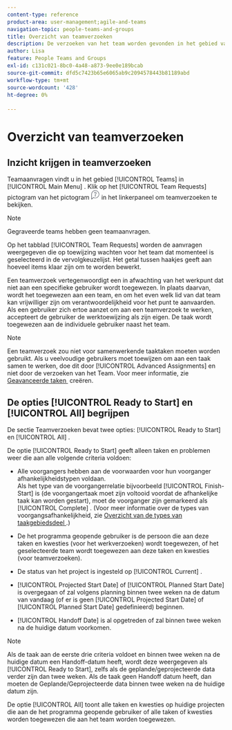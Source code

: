 ```yaml
---
content-type: reference
product-area: user-management;agile-and-teams
navigation-topic: people-teams-and-groups
title: Overzicht van teamverzoeken
description: De verzoeken van het team worden gevonden in het gebied van Teams in het Belangrijkste Menu.
author: Lisa
feature: People Teams and Groups
exl-id: c131c021-8bc0-4a48-a873-9ee0e189bcab
source-git-commit: dfd5c7423b65e6065ab9c2094578443b81189abd
workflow-type: tm+mt
source-wordcount: '428'
ht-degree: 0%

---
```


# Overzicht van teamverzoeken

## Inzicht krijgen in teamverzoeken

Teamaanvragen vindt u in het gebied [!UICONTROL Teams] in [!UICONTROL Main Menu] . Klik op het [!UICONTROL Team Requests] pictogram van het pictogram ![&#x200B; Verzoek &#x200B;](assets/request-icon.png) in het linkerpaneel om teamverzoeken te bekijken.

>[!NOTE]
>
>Gegraveerde teams hebben geen teamaanvragen.

Op het tabblad [!UICONTROL Team Requests] worden de aanvragen weergegeven die op toewijzing wachten voor het team dat momenteel is geselecteerd in de vervolgkeuzelijst. Het getal tussen haakjes geeft aan hoeveel items klaar zijn om te worden bewerkt.

Een teamverzoek vertegenwoordigt een in afwachting van het werkpunt dat niet aan een specifieke gebruiker wordt toegewezen. In plaats daarvan, wordt het toegewezen aan een team, en om het even welk lid van dat team kan vrijwilliger zijn om verantwoordelijkheid voor het punt te aanvaarden. Als een gebruiker zich ertoe aanzet om aan een teamverzoek te werken, accepteert de gebruiker de werktoewijzing als zijn eigen. De taak wordt toegewezen aan de individuele gebruiker naast het team.

>[!NOTE]
>
>Een teamverzoek zou niet voor samenwerkende taaktaken moeten worden gebruikt. Als u veelvoudige gebruikers moet toewijzen om aan een taak samen te werken, doe dit door [!UICONTROL Advanced Assignments] en niet door de verzoeken van het Team. Voor meer informatie, zie [&#x200B; Geavanceerde taken &#x200B;](../../manage-work/tasks/assign-tasks/create-advanced-assignments.md) creëren.

## De opties [!UICONTROL Ready to Start] en [!UICONTROL All] begrijpen

De sectie Teamverzoeken bevat twee opties: [!UICONTROL Ready to Start] en [!UICONTROL All] .

De optie [!UICONTROL Ready to Start] geeft alleen taken en problemen weer die aan alle volgende criteria voldoen:

* Alle voorgangers hebben aan de voorwaarden voor hun voorganger afhankelijkheidstypen voldaan.\
  Als het type van de voorgangerrelatie bijvoorbeeld [!UICONTROL Finish-Start] is (de voorgangertaak moet zijn voltooid voordat de afhankelijke taak kan worden gestart), moet de voorganger zijn gemarkeerd als [!UICONTROL Complete] . (Voor meer informatie over de types van voorgangsafhankelijkheid, zie [&#x200B; Overzicht van de types van taakgebiedsdeel &#x200B;](../../manage-work/tasks/use-prdcssrs/task-dependency-types.md).)

* De het programma geopende gebruiker is de persoon die aan deze taken en kwesties (voor het werkverzoeken) wordt toegewezen, of het geselecteerde team wordt toegewezen aan deze taken en kwesties (voor teamverzoeken).
* De status van het project is ingesteld op [!UICONTROL Current] .
* [!UICONTROL Projected Start Date] of [!UICONTROL Planned Start Date] is overgegaan of zal volgens planning binnen twee weken na de datum van vandaag (of er is geen [!UICONTROL Projected Start Date] of [!UICONTROL Planned Start Date] gedefinieerd) beginnen.
* [!UICONTROL Handoff Date] is al opgetreden of zal binnen twee weken na de huidige datum voorkomen.

>[!NOTE]
>
>Als de taak aan de eerste drie criteria voldoet en binnen twee weken na de huidige datum een Handoff-datum heeft, wordt deze weergegeven als [!UICONTROL Ready to Start], zelfs als de geplande/geprojecteerde data verder zijn dan twee weken. Als de taak geen Handoff datum heeft, dan moeten de Geplande/Geprojecteerde data binnen twee weken na de huidige datum zijn.

De optie [!UICONTROL All] toont alle taken en kwesties op huidige projecten die aan de het programma geopende gebruiker of alle taken of kwesties worden toegewezen die aan het team worden toegewezen.
